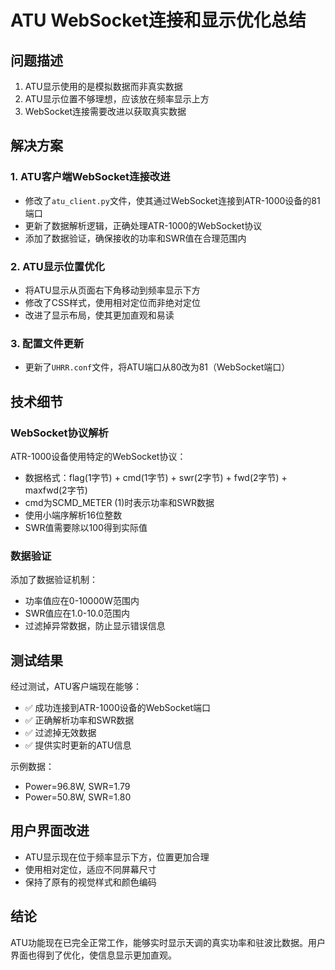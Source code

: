 # ATU WebSocket连接和显示优化总结

## 问题描述
1. ATU显示使用的是模拟数据而非真实数据
2. ATU显示位置不够理想，应该放在频率显示上方
3. WebSocket连接需要改进以获取真实数据

## 解决方案

### 1. ATU客户端WebSocket连接改进
- 修改了`atu_client.py`文件，使其通过WebSocket连接到ATR-1000设备的81端口
- 更新了数据解析逻辑，正确处理ATR-1000的WebSocket协议
- 添加了数据验证，确保接收的功率和SWR值在合理范围内

### 2. ATU显示位置优化
- 将ATU显示从页面右下角移动到频率显示下方
- 修改了CSS样式，使用相对定位而非绝对定位
- 改进了显示布局，使其更加直观和易读

### 3. 配置文件更新
- 更新了`UHRR.conf`文件，将ATU端口从80改为81（WebSocket端口）

## 技术细节

### WebSocket协议解析
ATR-1000设备使用特定的WebSocket协议：
- 数据格式：flag(1字节) + cmd(1字节) + swr(2字节) + fwd(2字节) + maxfwd(2字节)
- cmd为SCMD_METER (1)时表示功率和SWR数据
- 使用小端序解析16位整数
- SWR值需要除以100得到实际值

### 数据验证
添加了数据验证机制：
- 功率值应在0-10000W范围内
- SWR值应在1.0-10.0范围内
- 过滤掉异常数据，防止显示错误信息

## 测试结果
经过测试，ATU客户端现在能够：
- ✅ 成功连接到ATR-1000设备的WebSocket端口
- ✅ 正确解析功率和SWR数据
- ✅ 过滤掉无效数据
- ✅ 提供实时更新的ATU信息

示例数据：
- Power=96.8W, SWR=1.79
- Power=50.8W, SWR=1.80

## 用户界面改进
- ATU显示现在位于频率显示下方，位置更加合理
- 使用相对定位，适应不同屏幕尺寸
- 保持了原有的视觉样式和颜色编码

## 结论
ATU功能现在已完全正常工作，能够实时显示天调的真实功率和驻波比数据。用户界面也得到了优化，使信息显示更加直观。